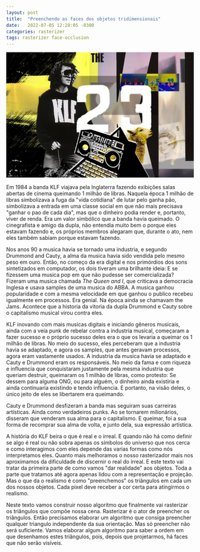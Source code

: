 ```yaml
---
layout: post
title:  "Preenchendo as faces dos objetos tridimensionais"
date:   2022-07-05 12:28:05 -0300
categories: rasterizer
tags: rasterizer face-occlusion
---
```


![banda KLF](/images/rasterizer/preenchimento/the_klf.jpg)

Em 1984 a banda KLF viajava pela Inglaterra fazendo exibições salas abertas de cinema queimando 1 milhão de libras. Naquela época 1 milhão de libras simbolizava a fuga da "vida cotidiana" de lutar pelo ganha pão, simbolizava a entrada em uma classe social em que não mais precisava "ganhar o pao de cada dia", mas que o dinheiro podia render e, portanto, viver de renda. Era um valor simbólico que a banda havia queimado. O cinegrafista e amigo da dupla, não entendia muito bem o porque eles estavam fazendo e, os próprios membros alegaram que, durante o ato, nem eles também sabiam porque estavam fazendo.

Nos anos 90 a musica havia se tornado uma industria, e segundo Drummond and Cauty, a alma da musica havia sido vendida pelo mesmo peso em ouro. Então, no começo da era digital e nos primórdios dos sons sintetizados em computador, os dois tiveram uma brilhante ideia: E se fizessem uma musica pop em que não pudesse ser comercializada? Fizeram uma musica chamada _The Queen and I_, que criticava a democracia Inglesa e usava samples de uma musica do ABBA. A musica ganhou popularidade e com a mesma velocidade em que ganhou o publico recebeu igualmente em processos. Era genial. Na época ainda se chamavam the Jams. Acontece que a historia da vitoria da dupla Drummond e Cauty sobre o capitalismo musical virou contra eles.

KLF inovando com mais musicas digitais e iniciando gêneros musicais, ainda com a veia punk de rebelar contra a industria musical, começaram a fazer sucesso e o próprio sucesso deles era o que os levaria a queimar os 1 milhão de libras. No meio do sucesso, eles perceberam que a industria havia se adaptado, e agora os samples, que antes geravam processos, agora eram vastamente usados. A industria da musica havia se adaptado e Cauty e Drummond eram os responsáveis. No meio da fama e com riqueza e influencia que conquistaram justamente pela mesma industria que queriam destruir, queimaram os 1 milhão de libras, como protesto: Se dessem para alguma ONG, ou para alguém, o dinheiro ainda existiria e ainda continuaria existindo e tendo influencia. E portanto, na visão deles, o único jeito de eles se libertarem era queimando.

Cauty e Drummond desfizeram a banda mas seguiram suas carreiras artísticas. Ainda como verdadeiros punks. Ao se tornarem milionários, disseram que venderam sua alma para o capitalismo. E queimar, foi a sua forma de recomprar sua alma de volta, e junto dela, sua expressão artística.

A história do KLF beira o que é real e o irreal. E quando não há como definir se algo é real ou não sobra apenas os símbolos do universo que nos cerca e como interagimos com eles depende das varias formas como nós interpretamos eles. Quanto mais melhoramos o nosso rasterizador mais nos aproximamos da dificuldade de discernir o real do irreal. E este texto vai tratar da primeira parte de como vamos "dar realidade" aos objetos. Toda a parte que tratamos até agora apenas lidou com a representação e projeção. Mas o que da o realismo é como "preenchemos" os triângulos em cada um dos nossos objetos. Cada pixel deve receber a cor certa para atingirmos o realismo.

Neste texto vamos construir nosso algoritmo que finalmente vai rasterizar os triângulos que compõe nossa cena. Rasterizar é o ator de preencher os triângulos. Então precisamos elaborar um algoritmo que consiga preencher qualquer triangulo independente da sua orientação. Mas só preencher não será suficiente. Vamos elaborar algum algoritmo para saber a ordem em que desenhamos estes triângulos, pois, depois que projetarmos, há faces que não serão visíveis.


